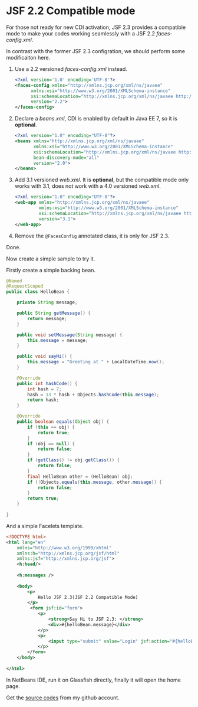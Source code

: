 # JSF 2.2 Compatible mode

For those not ready for new CDI activation, JSF 2.3 provides a compatible mode to make your codes working seamlessly with a JSF 2.2 *faces-config.xml*.

In contrast with the former JSF 2.3 configration, we should perform some modificaiton here.


1. Use a 2.2 versioned *faces-config.xml* instead.
   ​ 
	```xml
	<?xml version='1.0' encoding='UTF-8'?>
	<faces-config xmlns="http://xmlns.jcp.org/xml/ns/javaee"
		  xmlns:xsi="http://www.w3.org/2001/XMLSchema-instance"
		  xsi:schemaLocation="http://xmlns.jcp.org/xml/ns/javaee http://xmlns.jcp.org/xml/ns/javaee/web-facesconfig_2_2.xsd"
		  version="2.2">
	</faces-config>
	```	

2. Declare a *beans.xml*, CDI is enabled by default in Java EE 7, so it is **optional**.

	```xml
	<?xml version="1.0" encoding="UTF-8"?>
	<beans xmlns="http://xmlns.jcp.org/xml/ns/javaee"
		   xmlns:xsi="http://www.w3.org/2001/XMLSchema-instance"
		   xsi:schemaLocation="http://xmlns.jcp.org/xml/ns/javaee http://xmlns.jcp.org/xml/ns/javaee/beans_2_0.xsd"
		   bean-discovery-mode="all" 
		   version="2.0">
	</beans>
	```

3. Add 3.1 versioned *web.xml*. It is **optional**, but the compatible mode only works with 3.1, does not work with a 4.0 versioned *web.xml*.

	```xml
	<?xml version="1.0" encoding="UTF-8"?>
	<web-app xmlns="http://xmlns.jcp.org/xml/ns/javaee"
			 xmlns:xsi="http://www.w3.org/2001/XMLSchema-instance"
			 xsi:schemaLocation="http://xmlns.jcp.org/xml/ns/javaee http://xmlns.jcp.org/xml/ns/javaee/web-app_3_1.xsd"
			 version="3.1">
	</web-app>
	```
4. Remove the `@FacesConfig` annotated class, it is only for JSF 2.3.

Done.

Now create a simple sample to try it.

Firstly create a simple backing bean.

```java
@Named
@RequestScoped
public class HelloBean {

    private String message;

    public String getMessage() {
        return message;
    }

    public void setMessage(String message) {
        this.message = message;
    }

    public void sayHi() {
        this.message = "Greeting at " + LocalDateTime.now();
    }

    @Override
    public int hashCode() {
        int hash = 7;
        hash = 13 * hash + Objects.hashCode(this.message);
        return hash;
    }

    @Override
    public boolean equals(Object obj) {
        if (this == obj) {
            return true;
        }
        if (obj == null) {
            return false;
        }
        if (getClass() != obj.getClass()) {
            return false;
        }
        final HelloBean other = (HelloBean) obj;
        if (!Objects.equals(this.message, other.message)) {
            return false;
        }
        return true;
    }

}
```

And a simple Facelets template.

```xml
<!DOCTYPE html>
<html lang="en"
    xmlns="http://www.w3.org/1999/xhtml"
    xmlns:h="http://xmlns.jcp.org/jsf/html"
    xmlns:jsf="http://xmlns.jcp.org/jsf">
    <h:head/>
    
    <h:messages />
    
    <body>
        <p>
            Hello JSF 2.3(JSF 2.2 Compatible Mode)
        </p>   
         <form jsf:id="form">
            <p>
                <strong>Say Hi to JSF 2.3: </strong> 
                <div>#{helloBean.message}</div>
            </p>
            <p>
                <input type="submit" value="Login" jsf:action="#{helloBean.sayHi()}" />
            </p>
        </form>   
    </body>
	
</html>
```

In NetBeans IDE, run it on Glassfish directly, finally it will open the home page.

Get the [source codes](https://github.com/hantsy/ee8-sandbox/tree/master/jsf-compatible-mode-jsf22) from my github account.
